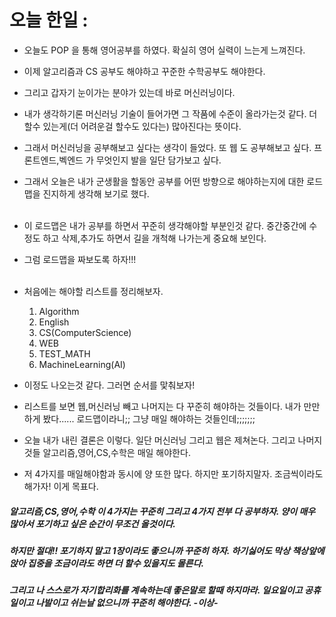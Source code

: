 # 오늘 한일 :
  - 오늘도 POP 을 통해 영어공부를 하였다. 확실히 영어 실력이 느는게 느껴진다.
  - 이제 알고리즘과 CS 공부도 해야하고 꾸준한 수학공부도 해야한다.
  - 그리고 갑자기 눈이가는 분야가 있는데 바로 머신러닝이다.
  - 내가 생각하기론 머신러닝 기술이 들어가면 그 작품에 수준이 올라가는것 같다. 더 할수 있는게(더 어려운걸 할수도 있다는) 많아진다는 뜻이다.
  - 그래서 머신러닝을 공부해보고 싶다는 생각이 들었다. 또 웹 도 공부해보고 싶다. 프론트엔드,벡엔드 가 무엇인지 발을 일단 담가보고 싶다.
  - 그래서 오늘은 내가 군생활을 할동안 공부를 어떤 방향으로 해야하는지에 대한 로드맵을 진지하게 생각해 보기로 했다.<br><br>
  - 이 로드맵은 내가 공부를 하면서 꾸준히 생각해야할 부분인것 같다. 중간중간에 수정도 하고 삭제,추가도 하면서 길을 개척해 나가는게 중요해 보인다.
  - 그럼 로드맵을 짜보도록 하자!!!<br><br>
  - 처음에는 해야할 리스트를 정리해보자.
    1. Algorithm
    2. English 
    3. CS(ComputerScience)
    4. WEB
    5. TEST_MATH
    6. MachineLearning(AI)<br>

  - 이정도 나오는것 같다. 그러면 순서를 맟춰보자!
  - 리스트를 보면 웹,머신러닝 빼고 나머지는 다 꾸준히 해야하는 것들이다. 내가 만만하게 봤다...... 로드맵이라니;; 그냥 매일 해야하는 것들인데;;;;;;;
  - 오늘 내가 내린 결론은 이렇다. 일단 머신러닝 그리고 웹은 제쳐논다. 그리고 나머지것들 알고리즘,영어,CS,수학은 매일 해야한다.
  - 저 4가지를 매일해야함과 동시에 양 또한 많다. 하지만 포기하지말자. 조금씩이라도 해가자! 이게 목표다.

##### 알고리즘,CS,영어,수학 이 4가지는 꾸준히 그리고 4가지 전부 다 공부하자. 양이 매우 많아서 포기하고 싶은 순간이 무조건 올것이다.
##### 하지만 절대!! 포기하지 말고 1장이라도 좋으니까 꾸준히 하자. 하기싫어도 막상 책상앞에 앉아 집중을 조금이라도 하면 더 할수 있을지도 몰른다.
##### 그리고 나 스스로가 자기합리화를 계속하는데 좋은말로 할때 하지마라. 일요일이고 공휴일이고 나발이고 쉬는날 없으니까 꾸준히 해야한다. -이상-

